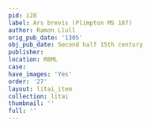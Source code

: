 ```yaml
---
pid: i28
label: Ars brevis (Plimpton MS 187)
author: Ramon Llull
orig_pub_date: '1305'
obj_pub_date: Second half 15th century
publisher:
location: RBML
case:
have_images: 'Yes'
order: '27'
layout: litai_item
collection: litai
thumbnail: ''
full: ''
---
```

